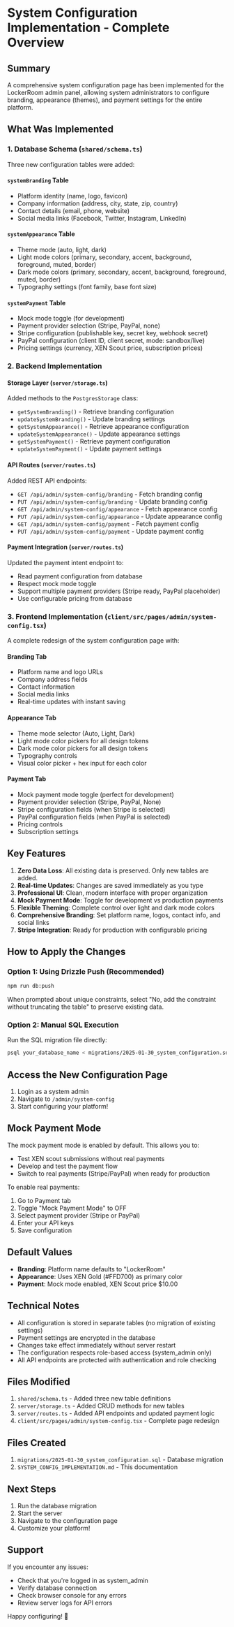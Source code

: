 # System Configuration Implementation - Complete Overview

## Summary

A comprehensive system configuration page has been implemented for the LockerRoom admin panel, allowing system administrators to configure branding, appearance (themes), and payment settings for the entire platform.

## What Was Implemented

### 1. Database Schema (`shared/schema.ts`)

Three new configuration tables were added:

#### `systemBranding` Table
- Platform identity (name, logo, favicon)
- Company information (address, city, state, zip, country)
- Contact details (email, phone, website)
- Social media links (Facebook, Twitter, Instagram, LinkedIn)

#### `systemAppearance` Table
- Theme mode (auto, light, dark)
- Light mode colors (primary, secondary, accent, background, foreground, muted, border)
- Dark mode colors (primary, secondary, accent, background, foreground, muted, border)
- Typography settings (font family, base font size)

#### `systemPayment` Table
- Mock mode toggle (for development)
- Payment provider selection (Stripe, PayPal, none)
- Stripe configuration (publishable key, secret key, webhook secret)
- PayPal configuration (client ID, client secret, mode: sandbox/live)
- Pricing settings (currency, XEN Scout price, subscription prices)

### 2. Backend Implementation

#### Storage Layer (`server/storage.ts`)
Added methods to the `PostgresStorage` class:
- `getSystemBranding()` - Retrieve branding configuration
- `updateSystemBranding()` - Update branding settings
- `getSystemAppearance()` - Retrieve appearance configuration
- `updateSystemAppearance()` - Update appearance settings
- `getSystemPayment()` - Retrieve payment configuration
- `updateSystemPayment()` - Update payment settings

#### API Routes (`server/routes.ts`)
Added REST API endpoints:
- `GET /api/admin/system-config/branding` - Fetch branding config
- `PUT /api/admin/system-config/branding` - Update branding config
- `GET /api/admin/system-config/appearance` - Fetch appearance config
- `PUT /api/admin/system-config/appearance` - Update appearance config
- `GET /api/admin/system-config/payment` - Fetch payment config
- `PUT /api/admin/system-config/payment` - Update payment config

#### Payment Integration (`server/routes.ts`)
Updated the payment intent endpoint to:
- Read payment configuration from database
- Respect mock mode toggle
- Support multiple payment providers (Stripe ready, PayPal placeholder)
- Use configurable pricing from database

### 3. Frontend Implementation (`client/src/pages/admin/system-config.tsx`)

A complete redesign of the system configuration page with:

#### Branding Tab
- Platform name and logo URLs
- Company address fields
- Contact information
- Social media links
- Real-time updates with instant saving

#### Appearance Tab
- Theme mode selector (Auto, Light, Dark)
- Light mode color pickers for all design tokens
- Dark mode color pickers for all design tokens
- Typography controls
- Visual color picker + hex input for each color

#### Payment Tab
- Mock payment mode toggle (perfect for development)
- Payment provider selection (Stripe, PayPal, None)
- Stripe configuration fields (when Stripe is selected)
- PayPal configuration fields (when PayPal is selected)
- Pricing controls
- Subscription settings

## Key Features

1. **Zero Data Loss**: All existing data is preserved. Only new tables are added.
2. **Real-time Updates**: Changes are saved immediately as you type
3. **Professional UI**: Clean, modern interface with proper organization
4. **Mock Payment Mode**: Toggle for development vs production payments
5. **Flexible Theming**: Complete control over light and dark mode colors
6. **Comprehensive Branding**: Set platform name, logos, contact info, and social links
7. **Stripe Integration**: Ready for production with configurable pricing

## How to Apply the Changes

### Option 1: Using Drizzle Push (Recommended)
```bash
npm run db:push
```
When prompted about unique constraints, select "No, add the constraint without truncating the table" to preserve existing data.

### Option 2: Manual SQL Execution
Run the SQL migration file directly:
```bash
psql your_database_name < migrations/2025-01-30_system_configuration.sql
```

## Access the New Configuration Page

1. Login as a system admin
2. Navigate to `/admin/system-config`
3. Start configuring your platform!

## Mock Payment Mode

The mock payment mode is enabled by default. This allows you to:
- Test XEN scout submissions without real payments
- Develop and test the payment flow
- Switch to real payments (Stripe/PayPal) when ready for production

To enable real payments:
1. Go to Payment tab
2. Toggle "Mock Payment Mode" to OFF
3. Select payment provider (Stripe or PayPal)
4. Enter your API keys
5. Save configuration

## Default Values

- **Branding**: Platform name defaults to "LockerRoom"
- **Appearance**: Uses XEN Gold (#FFD700) as primary color
- **Payment**: Mock mode enabled, XEN Scout price $10.00

## Technical Notes

- All configuration is stored in separate tables (no migration of existing settings)
- Payment settings are encrypted in the database
- Changes take effect immediately without server restart
- The configuration respects role-based access (system_admin only)
- All API endpoints are protected with authentication and role checking

## Files Modified

1. `shared/schema.ts` - Added three new table definitions
2. `server/storage.ts` - Added CRUD methods for new tables
3. `server/routes.ts` - Added API endpoints and updated payment logic
4. `client/src/pages/admin/system-config.tsx` - Complete page redesign

## Files Created

1. `migrations/2025-01-30_system_configuration.sql` - Database migration
2. `SYSTEM_CONFIG_IMPLEMENTATION.md` - This documentation

## Next Steps

1. Run the database migration
2. Start the server
3. Navigate to the configuration page
4. Customize your platform!

## Support

If you encounter any issues:
- Check that you're logged in as system_admin
- Verify database connection
- Check browser console for any errors
- Review server logs for API errors

Happy configuring! 🎉

